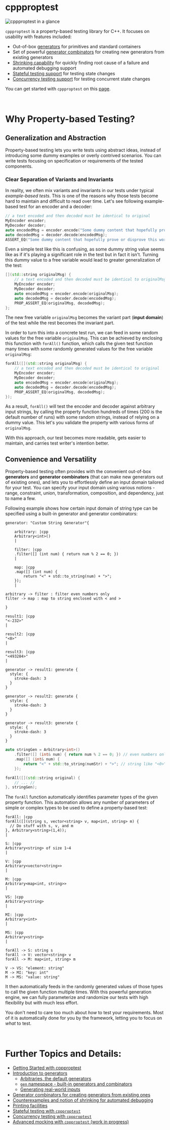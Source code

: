 # cppproptest

![cppproptest in a glance](images/overview.svg)
<!--
```kroki-d2
example: |cpp
// example-based test
MyEncoder encoder;
MyDecoder decoder;
auto encodedMsg = encoder.encode("dummy");
auto decodedMsg = decoder.decode(encodedMsg);
ASSERT_EQ("dummy", decodedMsg);
|

property: |cpp
// property-based test
forAll([](std::string original) {
  MyEncoder encoder;
  MyDecoder decoder;
  auto encodedMsg = encoder.encode(original);
  auto decodedMsg = decoder.decode(encodedMsg);
  ASSERT_EQ(original, decodedMsg);
};
|

example -> property : forAll()
```
-->

`cppproptest` is a property-based testing library for C++. It focuses on usability with features included:

* Out-of-box [generators](Generators.md#arbitraries-provided-by-cppproptest) for primitives and standard containers
* Set of powerful [generator combinators](Combinators.md) for creating new generators from existing generators
* [Shrinking capability](Shrinking.md) for quickly finding root cause of a failure and automated debugging support
* [Stateful testing support](StatefulTesting.md) for testing state changes
* [Concurrency testing support](ConcurrencyTesting.md) for testing concurrent state changes

You can get started with `cppproptest` on this [page](GettingStarted.md).

&nbsp;

# Why Property-based Testing?

## Generalization and Abstraction

Property-based testing lets you write tests using abstract ideas, instead of introducing some dummy examples or overly contrived scenarios. You can write tests focusing on specification or requirements of the tested components.

### Clear Separation of Variants and Invariants

In reality, we often mix variants and invariants in our tests under typical *example-based tests*. This is one of the reasons why those tests become hard to maintain and difficult to read over time. Let's see following example-based test for an encoder and a decoder:

```cpp
// a text encoded and then decoded must be identical to original
MyEncoder encoder;
MyDecoder decoder;
auto encodedMsg = encoder.encode("Some dummy content that hopefully prove or disprove this works");
auto decodedMsg = decoder.decode(encodedMsg);
ASSERT_EQ("Some dummy content that hopefully prove or disprove this works", decodedMsg);
```

Even a simple test like this is confusing, as some dummy string value seems like as if it's playing a significant role in the test but in fact it isn't. Turning this dummy value to a free variable would lead to greater generalization of the test:

```cpp hl_lines="1 8"
[](std::string originalMsg) {
    // a text encoded and then decoded must be identical to originalMsg
    MyEncoder encoder;
    MyDecoder decoder;
    auto encodedMsg = encoder.encode(originalMsg);
    auto decodedMsg = decoder.decode(encodedMsg);
    PROP_ASSERT_EQ(originalMsg, decodedMsg);
};
```

The new free variable `originalMsg` becomes the variant part (**input domain**) of the test while the rest becomes the invariant part.

In order to turn this into a concrete test run, we can feed in some random values for the free variable `originalMsg`. This can be achieved by enclosing this function with `forAll()` function, which calls the given test function many times with some randomly generated values for the free variable `originalMsg`:

```cpp hl_lines="1 8"
forAll([](std::string originalMsg) {
    // a text encoded and then decoded must be identical to original
    MyEncoder encoder;
    MyDecoder decoder;
    auto encodedMsg = encoder.encode(originalMsg);
    auto decodedMsg = decoder.decode(encodedMsg);
    PROP_ASSERT_EQ(originalMsg, decodedMsg);
});
```

As a result, `forAll()` will test the encoder and decoder against arbitrary input strings, by calling the property function hundreds of times (200 is the default number of runs) with some random strings, instead of relying on a dummy value. This let's you validate the property with various forms of `originalMsg`.

With this approach, our test becomes more readable, gets easier to maintain, and carries test writer's intention better.

## Convenience and Versatility

Property-based testing often provides with the convenient out-of-box **generators** and **generator combinators** (that can make new generators out of existing ones), and lets you to effortlessly define an input domain tailored for your test. You can specify your input domain using various notions - range, constraint, union, transformation, composition, and dependency, just to name a few.

Following example shows how certain input domain of string type can be specified using a built-in generator and generator combinators:



```kroki-d2
generator: "Custom String Generator"{

    arbitrary: |cpp
    Arbitrary<int>()
    |

    filter: |cpp
    .filter([] (int num) { return num % 2 == 0; })
    |

    map: |cpp
    .map([] (int num) {
        return "<" + std::to_string(num) + ">";
    });
    |

arbitrary -> filter : filter even numbers only
filter -> map : map to string enclosed with < and >

}

result1: |cpp
"<-232>"
|

result2: |cpp
"<0>"
|

result3: |cpp
"<493284>"
|

generator -> result1: generate {
  style: {
    stroke-dash: 3
  }
}

generator -> result2: generate {
  style: {
    stroke-dash: 3
  }
}

generator -> result3: generate {
  style: {
    stroke-dash: 3
  }
}

```


```cpp
auto stringGen = Arbitrary<int>()
    .filter([] (int& num) { return num % 2 == 0; }) // even numbers only
    .map([] (int& num) {
        return "<" + std::to_string(numStr) + ">"; // string like "<0>", ..., "<n>"
    });

forAll([](std::string original) {
    // ... //
}, stringGen);
```

The `forAll` function automatically identifies parameter types of the given property function. This automation allows any number of parameters of simple or complex types to be used to define a property-based test:

<!-- ![overview](images/forall.svg)-->

```kroki-d2
forAll: |cpp
forAll([](string s, vector<string> v, map<int, string> m) {
  // Do stuff with s, v, and m
}, Arbitrary<string>(1,4));
|

S: |cpp
Arbitrary<string> of size 1~4
|

V: |cpp
Arbitrary<vector<string>>
|

M: |cpp
Arbitrary<map<int, string>>
|

VS: |cpp
Arbitrary<string>
|

MI: |cpp
Arbitrary<int>
|

MS: |cpp
Arbitrary<string>
|

forAll -> S: string s
forAll -> V: vector<string> v
forAll -> M: map<int, string> m

V -> VS: "element: string"
M -> MI: "key: int"
M -> MS: "value: string"
```


It then automatically feeds in the randomly generated values of those types to call the given function multiple times. With this powerful generation engine, we can fully parameterize and randomize our tests with high flexibility but with much less effort.

You don't need to care too much about *how* to test your requirements. Most of it is automatically done for you by the framework, letting you to focus on *what* to test.

<!--
## Reusability and Scalability

```kroki-nomnoml
#.many: visual=note
#stroke: #1831ab
#fill: #f3f4f7;#f8f7f3
#lineWidth:2
#bendSize: 0.6
#arrowSize: 0.7
#fontSize: 10
#edgeMargin:3
#spacing:60
#direction: right
#gravity:2

[Namespace
  [<many>Arbitraries]
  [<many>Built-in ;Generators]
]

[Custom Generator 1]

[Custom Generator 2]

[New Arbitrary<T>]

[Namespace] -> apply combinator [Custom Generator 1]
[Custom Generator 1] -> apply combinator [Custom Generator 2]
[Custom Generator 2] define arbitrary for T -> [New Arbitrary<T>]

[New Arbitrary<T>] globally available --\> [Namespace]

```

-->


&nbsp;


# Further Topics and Details:

* [Getting Started with cppproptest](GettingStarted.md)
* [Introduction to generators](Generators.md)
    * [Arbitraries, the default generators](Arbitrary.md)
    * [`gen` namespace - built-in generators and combinators](GenNamespace.md)
    * [Generating real-world inputs](GeneratorExamples.md)
* [Generator combinators for creating generators from existing ones](Combinators.md)
* [Counterexamples and notion of shrinking for automated debugging](Shrinking.md)
* [Printing facilities](Printing.md)
* [Stateful testing with `cppproptest`](StatefulTesting.md)
* [Concurrency testing with `cppproptest`](ConcurrencyTesting.md)
* [Advanced mocking with `cppproptest` (work in progress)](Mocking.md)

